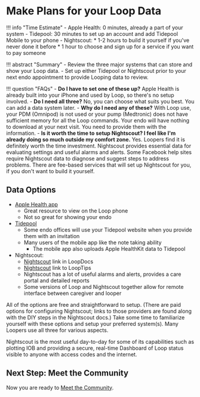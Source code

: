 # Make Plans for your Loop Data

!!! info "Time Estimate"
    - Apple Health: 0 minutes, already a part of your system
    - Tidepool: 30 minutes to set up an account and add Tidepool Mobile to your phone
    - Nightscout:
        * 1-2 hours to build it yourself if you've never done it before
        * 1 hour to choose and sign up for a service if you want to pay someone

!!! abstract "Summary"
    - Review the three major systems that can store and show your Loop data.
    - Set up either Tidepool or Nightscout prior to your next endo appointment to provide Looping data to review.

!!! question "FAQs"
    - **Do I have to set one of these up?** Apple Health is already built into your iPhone and used by Loop, so there's no setup involved.
    - **Do I need all three?** No, you can choose what suits you best. You can add a data system later.
    - **Why do I need any of these?** With Loop use, your PDM (Omnipod) is not used or your pump (Medtronic) does not have sufficient memory for all the Loop commands. Your endo will have nothing to download at your next visit. You need to provide them with the information.
    - **Is it worth the time to setup Nightscout? I feel like I'm already doing so much outside my comfort zone.** Yes. Loopers find it is definitely worth the time investment.  Nightscout provides essential data for evaluating settings and useful alarms and alerts.  Some Facebook help sites require Nightscout data to diagnose and suggest steps to address problems. There are fee-based services that will set up Nightscout for you, if you don't want to build it yourself.

## Data Options

* [Apple Health app](../faqs/apple-health-faqs.md#healthkit-plots)
    * Great resource to view on the Loop phone
    * Not so great for showing your endo
* [Tidepool](https://loopkit.github.io/looptips/data/tidepool/)
    * Some endo offices will use your Tidepool website when you provide them with an invitation
    * Many users of the mobile app like the note taking ability
        * The mobile app also uploads Apple HealthKit data to Tidepool
* Nightscout:
    * [Nightscout](../nightscout/overview.md) link in LoopDocs
    * [Nightscout](https://loopkit.github.io/looptips/data/nightscout/) link to LoopTips
    * Nightscout has a lot of useful alarms and alerts, provides a care portal and detailed reports
    * Some versions of Loop and Nightscout together allow for remote interface between caregiver and looper

All of the options are free and straightforward to setup. (There are paid options for configuring Nightscout; links to those providers are found along with the DIY steps in the Nightscout docs.) Take some time to familiarize yourself with these options and setup your preferred system(s). Many Loopers use all three for various aspects. 

Nightscout is the most useful day-to-day for some of its capabilities such as plotting IOB and providing a secure, real-time Dashboard of Loop status visible to anyone with access codes and the internet.

## Next Step: Meet the Community

Now you are ready to [Meet the Community](step12.md).
